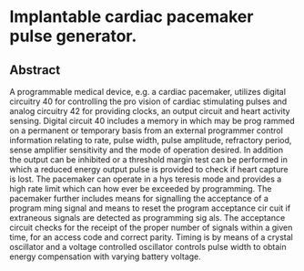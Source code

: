 # Implantable cardiac pacemaker pulse generator.

## Abstract
A programmable medical device, e.g. a cardiac pacemaker, utilizes digital circuitry 40 for controlling the pro vision of cardiac stimulating pulses and analog circuitry 42 for providing clocks, an output circuit and heart activity sensing. Digital circuit 40 includes a memory in which may be prog rammed on a permanent or temporary basis from an external programmer control information relating to rate, pulse width, pulse amplitude, refractory period, sense amplifier sensitivity and the mode of operation desired. In addition the output can be inhibited or a threshold margin test can be performed in which a reduced energy output pulse is provided to check if heart capture is lost. The pacemaker can operate in a hys teresis mode and provides a high rate limit which can how ever be exceeded by programming. The pacemaker further includes means for signalling the acceptance of a program ming signal and means to reset the program acceptance cir cuit if extraneous signals are detected as programming sig als. The acceptance circuit checks for the receipt of the proper number of signals within a given time, for an access code and correct parity. Timing is by means of a crystal oscillator and a voltage controlled oscillator controls pulse width to obtain energy compensation with varying battery voltage.